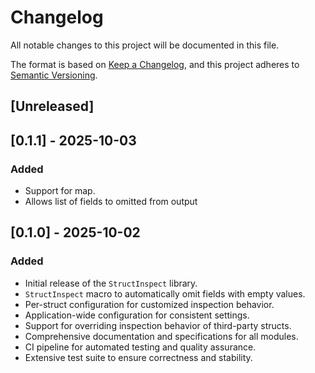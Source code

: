 # Changelog

All notable changes to this project will be documented in this file.

The format is based on [Keep a Changelog](https://keepachangelog.com/en/1.0.0/),
and this project adheres to [Semantic Versioning](https://semver.org/spec/v2.0.0.html).

## [Unreleased]

## [0.1.1] - 2025-10-03

### Added

- Support for map.
- Allows list of fields to omitted from output

## [0.1.0] - 2025-10-02

### Added

- Initial release of the `StructInspect` library.
- `StructInspect` macro to automatically omit fields with empty values.
- Per-struct configuration for customized inspection behavior.
- Application-wide configuration for consistent settings.
- Support for overriding inspection behavior of third-party structs.
- Comprehensive documentation and specifications for all modules.
- CI pipeline for automated testing and quality assurance.
- Extensive test suite to ensure correctness and stability.
